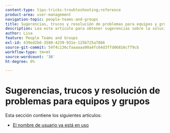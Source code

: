 ```yaml
---
content-type: tips-tricks-troubleshooting;reference
product-area: user-management
navigation-topic: people-teams-and-groups
title: Sugerencias, trucos y resolución de problemas para equipos y grupos
description: Lea este artículo para obtener sugerencias sobre la solución de problemas en Equipos y grupos.
author: Lisa
feature: People Teams and Groups
exl-id: 439ed2b6-3580-4239-931e-125b725a7866
source-git-commit: 54f4c136cfaaaaaa90a4fc64d3ffd06816cff9cb
workflow-type: tm+mt
source-wordcount: '36'
ht-degree: 0%

---
```


# Sugerencias, trucos y resolución de problemas para equipos y grupos

Esta sección contiene los siguientes artículos:

* [El nombre de usuario ya está en uso](../../people-teams-and-groups/tips-tricks-and-troubleshooting/username-already-in-use.md)
